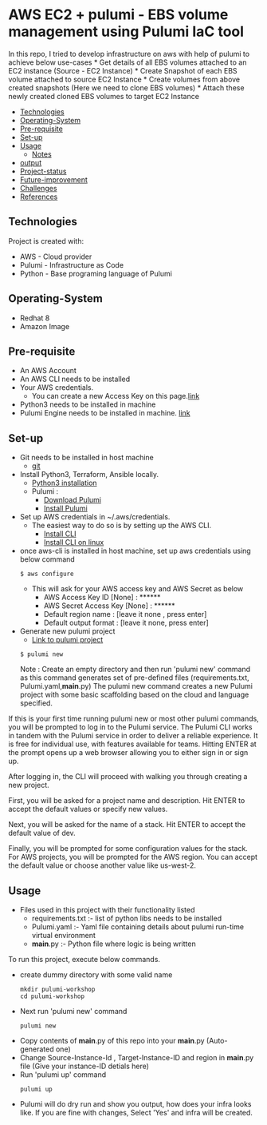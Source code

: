 # AWS EC2 + pulumi - EBS volume management using Pulumi IaC tool
In this repo, I tried to develop infrastructure on aws with help of pulumi to achieve below use-cases 
    * Get details of all EBS volumes attached to an EC2 instance (Source - EC2 Instance)
    * Create Snapshot of each EBS volume attached to source EC2 Instance
    * Create volumes from above created snapshots (Here we need to clone EBS volumes)
    * Attach these newly created cloned EBS volumes to target EC2 Instance
    
* [Technologies](#technologies)
* [Operating-System](#operating-system)
* [Pre-requisite](#pre-requisite)
* [Set-up](#set-up)
* [Usage](#usage)
  * [Notes](#notes)
* [output](#output)
* [Project-status](#project-status)
* [Future-improvement](#future-improvement)
* [Challenges](#challenges)
* [References](#references)

## Technologies
Project is created with:
* AWS - Cloud provider
* Pulumi - Infrastructure as Code
* Python - Base programing language of Pulumi


## Operating-System
* Redhat 8
* Amazon Image

## Pre-requisite
* An AWS Account
* An AWS CLI needs to be installed
* Your AWS credentials. 
  * You can create a new Access Key on this page.[link](https://console.aws.amazon.com/iam/home?#/security_credentials)
* Python3 needs to be installed in machine
* Pulumi Engine needs to be installed in machine. [link](https://www.pulumi.com/docs/get-started/aws/begin/)

## Set-up
* Git needs to be installed in host machine
   * [git](https://linuxconfig.org/install-git-in-linux-redhat-8)
* Install Python3, Terraform, Ansible locally.
   * [Python3 installation](https://linuxconcept.com/how-to-install-python-3-on-rhel-8-red-hat-enterprise-linux/)
   * Pulumi : 
      * [Download Pulumi](https://www.pulumi.com/docs/get-started/aws/begin/)
      * [Install Pulumi](https://www.pulumi.com/docs/get-started/aws/begin/)
* Set up AWS credentials in ~/.aws/credentials.
   * The easiest way to do so is by setting up the AWS CLI. 
      * [Install CLI](https://docs.aws.amazon.com/cli/latest/userguide/cli-chap-install.html)
      * [Install CLI on linux](https://docs.aws.amazon.com/cli/latest/userguide/install-cliv2-linux.html)
* once aws-cli is installed in host machine, set up aws credentials using below command
   ```
   $ aws configure
   ```
   * This will ask for your AWS access key and AWS Secret as below
      - AWS Access Key ID [None] : ******
      - AWS Secret Access Key [None] : ******
      - Default region name : [leave it none , press enter]
      - Default output format : [leave it none, press enter]
* Generate new pulumi project
   * [Link to pulumi project](https://www.pulumi.com/docs/get-started/aws/create-project/)
   ```
   $ pulumi new
   ```
   Note : Create an empty directory and then run 'pulumi new' command as this command generates set of pre-defined files (requirements.txt,         Pulumi.yaml,__main__.py)
The pulumi new command creates a new Pulumi project with some basic scaffolding based on the cloud and language specified.

If this is your first time running pulumi new or most other pulumi commands, you will be prompted to log in to the Pulumi service. The Pulumi CLI works in tandem with the Pulumi service in order to deliver a reliable experience. It is free for individual use, with features available for teams. Hitting ENTER at the prompt opens up a web browser allowing you to either sign in or sign up.

After logging in, the CLI will proceed with walking you through creating a new project.

First, you will be asked for a project name and description. Hit ENTER to accept the default values or specify new values.

Next, you will be asked for the name of a stack. Hit ENTER to accept the default value of dev.

Finally, you will be prompted for some configuration values for the stack. For AWS projects, you will be prompted for the AWS region. You can accept the default value or choose another value like us-west-2.

## Usage
* Files used in this project with their functionality listed
  * requirements.txt :- list of python libs needs to be installed
  * Pulumi.yaml :- Yaml file containing details about pulumi run-time virtual environment
  * __main__.py :- Python file where logic is being written
  
To run this project, execute below commands.
  * create dummy directory with some valid name
    ```
    mkdir pulumi-workshop
    cd pulumi-workshop
    ```
  * Next run 'pulumi new' command
    ```
    pulumi new
    ```
  * Copy contents of __main__.py of this repo into your __main__.py (Auto-generated one)
  * Change Source-Instance-Id , Target-Instance-ID and region in __main__.py file (Give your instance-ID detials here)
  * Run 'pulumi up' command
    ```
    pulumi up
    ```
  * Pulumi will do dry run and show you output, how does your infra looks like. If you are fine with changes, Select 'Yes' and infra will be created.
    
 
  
